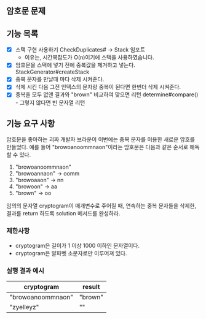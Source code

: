 ## 암호문 문제

## 기능 목록
- [x] 스택 구현 사용하기 CheckDuplicates# -> Stack 임포트
    - 이유는, 시간복잡도가 O(n)이기에 스택을 사용하였습니다.
- [x] 암호문을 스택에 넣기 전에 중복값을 제거하고 넣는다. StackGenerator#createStack
- [x] 중복 문자를 만날때 마다 삭제 시켜준다.
- [x] 삭제 시킨 다음 그전 인덱스의 문자랑 중복이 된다면 한번더 삭제 시켜준다.
- [x] 중복을 모두 없앤 결과와 "brown" 비교하여 맞으면 리턴 determine#compare()
  <br/>  - 그렇지 않다면 빈 문자열 리턴  

## 기능 요구 사항

암호문을 좋아하는 괴짜 개발자 브라운이 이번에는 중복 문자를 이용한 새로운 암호를 만들었다. 
예를 들어 "browoanoommnaon"이라는 암호문은 다음과 같은 순서로 해독할 수 있다.
    
1. "browoanoommnaon"
2. "browoannaon" -> oomm
3. "browoaaon"   -> nn
4. "browoon"     -> aa
5. "brown"       -> oo

임의의 문자열 cryptogram이 매개변수로 주어질 때, 
연속하는 중복 문자들을 삭제한, 결과를 return 하도록 solution 메서드를 완성하라.

### 제한사항

- cryptogram은 길이가 1 이상 1000 이하인 문자열이다.
- cryptogram은 알파벳 소문자로만 이루어져 있다.

### 실행 결과 예시

| cryptogram | result |
| --- | --- |
| "browoanoommnaon" | "brown" |
| "zyelleyz" | "" |
